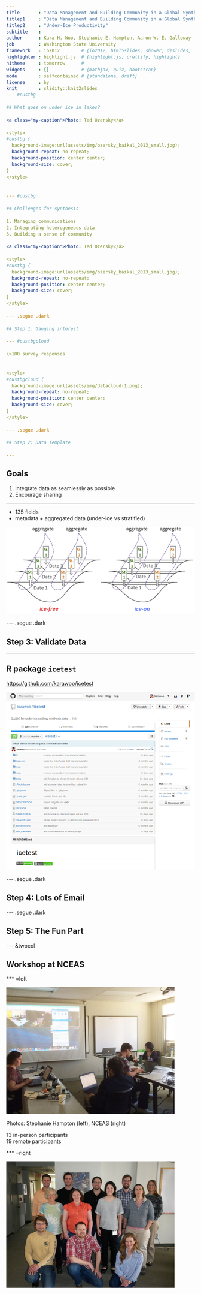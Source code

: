 ```yaml
---
title       : "Data Management and Building Community in a Global Synthesis of Under-Ice Productivity"
titlep1     : "Data Management and Building Community in a Global Synthesis of"
titlep2     : "Under-Ice Productivity"
subtitle    : 
author      : Kara H. Woo, Stephanie E. Hampton, Aaron W. E. Galloway
job         : Washington State University
framework   : io2012        # {io2012, html5slides, shower, dzslides, ...}
highlighter : highlight.js  # {highlight.js, prettify, highlight}
hitheme     : tomorrow      # 
widgets     : []            # {mathjax, quiz, bootstrap}
mode        : selfcontained # {standalone, draft}
license     : by
knit        : slidify::knit2slides
--- #custbg

## What goes on under ice in lakes?

<a class="my-caption">Photo: Ted Ozersky</a>

<style>
#custbg {
  background-image:url(assets/img/ozersky_baikal_2013_small.jpg); 
  background-repeat: no-repeat;
  background-position: center center;
  background-size: cover;
}
</style>


--- #custbg

## Challenges for synthesis

1. Managing communications
2. Integrating heterogeneous data
3. Building a sense of community

<a class="my-caption">Photo: Ted Ozersky</a>

<style>
#custbg {
  background-image:url(assets/img/ozersky_baikal_2013_small.jpg); 
  background-repeat: no-repeat;
  background-position: center center;
  background-size: cover;
}
</style>

--- .segue .dark

## Step 1: Gauging interest

--- #custbgcloud

\>100 survey responses


<style>
#custbgcloud {
  background-image:url(assets/img/datacloud-1.png); 
  background-repeat: no-repeat;
  background-position: center center;
  background-size: cover;
}
</style>

--- .segue .dark

## Step 2: Data Template

---
```


## Goals

1. Integrate data as seamlessly as possible
2. Encourage sharing

---

* 135 fields
* metadata + aggregated data (under-ice vs stratified)

<img src="assets/img/underice_aggregation_cartoon.png" width="900">

--- .segue .dark

## Step 3: Validate Data

---

## R package `icetest`

https://github.com/karawoo/icetest

![](assets/img/icetest.png)

--- .segue .dark

## Step 4: Lots of Email

--- .segue .dark

## Step 5: The Fun Part

--- &twocol

## Workshop at NCEAS

*** =left

<img src="assets/img/hampton_underice_meeting.jpg" width="450">

<a class="my-caption">Photos: Stephanie Hampton (left), NCEAS (right)</a>

13 in-person participants  
19 remote participants


*** =right

<img src="assets/img/nceas_underice_meeting.jpg" width="450">

